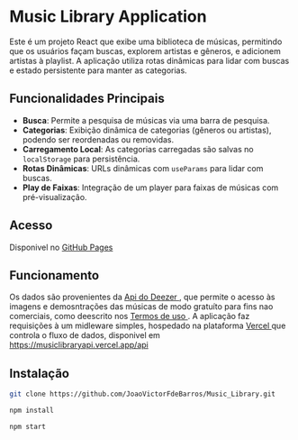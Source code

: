 # Music Library Application

Este é um projeto React que exibe uma biblioteca de músicas, permitindo que os usuários façam buscas, explorem artistas e gêneros, e adicionem artistas à playlist. A aplicação utiliza rotas dinâmicas para lidar com buscas e estado persistente para manter as categorias.

## Funcionalidades Principais

- **Busca**: Permite a pesquisa de músicas via uma barra de pesquisa.
- **Categorias**: Exibição dinâmica de categorias (gêneros ou artistas), podendo ser reordenadas ou removidas.
- **Carregamento Local**: As categorias carregadas são salvas no `localStorage` para persistência.
- **Rotas Dinâmicas**: URLs dinâmicas com `useParams` para lidar com buscas.
- **Play de Faixas**: Integração de um player para faixas de músicas com pré-visualização.

## Acesso
Disponivel no <a href='https://joaovictorfdebarros.github.io/Music_Library'>GitHub Pages</a>

## Funcionamento
Os dados são provenientes da <a href='https://developers.deezer.com/api'> Api do Deezer </a>, que permite o acesso às imagens e demosntrações das músicas de modo gratuíto para fins nao comerciais, como deescrito nos <a href='https://developers.deezer.com/termsofuse'>Termos de uso </a>.
A aplicação faz requisições à um midleware simples, hospedado na plataforma <a href='https://vercel.com/'>Vercel </a> que controla o fluxo de dados, disponivel em <a href='https://musiclibraryapi.vercel.app/api'>https://musiclibraryapi.vercel.app/api</a>

## Instalação
```bash
git clone https://github.com/JoaoVictorFdeBarros/Music_Library.git
```

```bash
npm install
```

```bash
npm start
```
